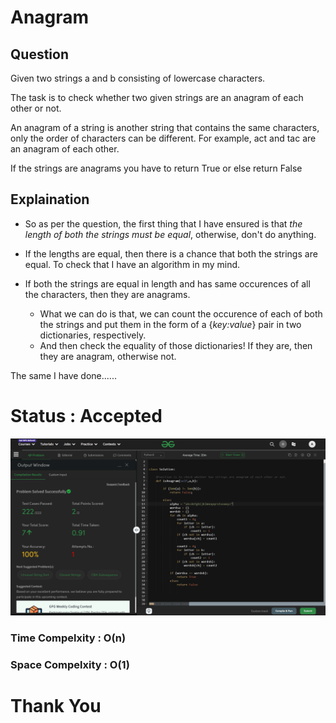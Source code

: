 # Anagram

## Question
Given two strings a and b consisting of lowercase characters. 

The task is to check whether two given strings are an anagram of each other or not. 

An anagram of a string is another string that contains the same characters, only the order of characters can be different. For example, act and tac are an anagram of each other.

If the strings are anagrams you have to return True or else return False

## Explaination
- So as per the question, the first thing that I have ensured is that *the length of both the strings must be equal*, otherwise, don't do anything.

- If the lengths are equal, then there is a chance that both the strings are equal. To check that I have an algorithm in my mind.

- If both the strings are equal in length and has same occurences of all the characters, then they are anagrams. 
    - What we can do is that, we can count the occurence of each of both the strings and put them in the form of a {*key:value*} pair in two dictionaries, respectively. 
    - And then check the equality of those dictionaries! If they are, then they are anagram, otherwise not.

The same I have done......

# Status : Accepted
![Solution](image.png)

### Time Compelxity : O(n)
### Space Compelxity : O(1)

# Thank You